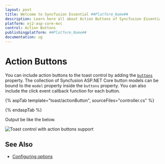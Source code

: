 ```yaml
---
layout: post
title: Welcome to Syncfusion Essential ##Platform_Name##
description: Learn here all about Action Buttons of Syncfusion Essential ##Platform_Name## widgets based on HTML5 and jQuery.
platform: ej2-asp-core-mvc
control: Action Buttons
publishingplatform: ##Platform_Name##
documentation: ug
---
```



# Action Buttons

You can include action buttons to the toast control by adding the [`buttons`](https://help.syncfusion.com/cr/aspnetcore-js2/Syncfusion.EJ2.Notifications.Toast.html#Syncfusion_EJ2_Notifications_Toast_Buttons) property. The collection of Syncfusion ASP.NET Core button models can be bound to the `model` property inside the `buttons` property. You can also include the click event callback function for each button.

{% aspTab template="toast/actionButton", sourceFiles="controller.cs" %}

{% endaspTab %}

Output be like the below.

![Toast control with action buttons support](./images/toast-action.PNG)

## See Also

* [Configuring options](./config/)